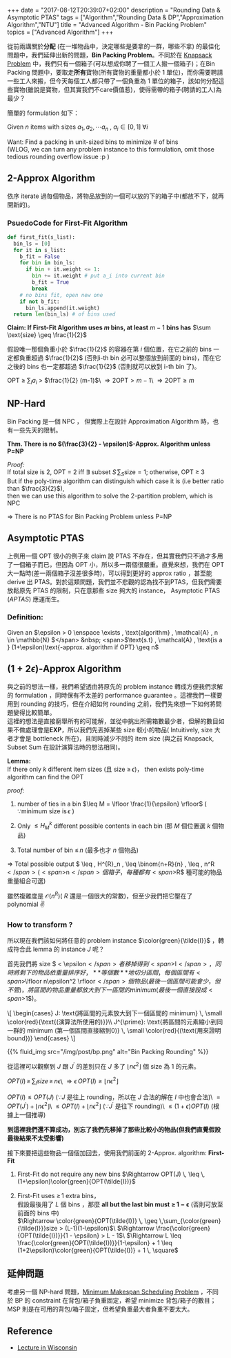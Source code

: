 +++
date =  "2017-08-12T20:39:07+02:00"
description = "Rounding Data & Asymptotic PTAS"
tags = ["Algorithm","Rounding Data & DP","Approximation Algorithm","NTU"]
title =  "Advanced Algorithm - Bin Packing Problem"
topics = ["Advanced Algorithm"]
+++

從前兩講關於**分配** (在一堆物品中，決定哪些是要拿的一群，哪些不拿) 的最佳化問題中，我們延伸出新的問題，**Bin Packing Problem**。不同於在 [Knapsack Problem](https://sunprinces.github.io/learning/2017/07/advanced-algorithm---knapsack-problem/) 中，我們只有一個箱子(可以想成你聘了一個工人搬一個箱子)；在Bin Packing 問題中，要取走**所有**寶物(所有寶物的重量都小於 1 單位)，而你需要聘請一些工人來搬，但今天每個工人都只帶了一個負重為 1 單位的箱子，該如何分配這些寶物(雖說是寶物，但其實我們不care價值惹)，使得需帶的箱子(聘請的工人)為最少？

簡單的 formulation 如下：

<!--more-->

Given <span>$n$</span> items with sizes <span>$a_1 , a_2 , \cdots a_n$</span> ,
<span>$a_i \in [0,1] \; \forall i$</span>

Want: Find a packing in unit-sized bins to minimize \# of bins<br/> 
(WLOG, we can turn any problem instance to this formulation, omit those tedious rounding
overflow issue :p )

## 2-Approx Algorithm
依序 iterate 過每個物品，將物品放到的一個可以放的下的箱子中(都放不下，就再開新的)。

### PsuedoCode for First-Fit Algorithm

```python
def first_fit(s_list):
  bin_ls = [0]
  for it in s_list:
    b_fit = False
    for bin in bin_ls:
      if bin + it.weight <= 1:
        bin += it.weight # put a_i into current bin
        b_fit = True
        break
    # no bins fit, open new one
    if not b_fit:
      bin_ls.append(it.weight)
  return len(bin_ls) # of bins used
```

**Claim: If First-Fit Algorithm uses <span>$m$</span> bins, at least** <span>$m - 1$</span> **bins has** <span>$\sum \text{size} \geq \frac{1}{2}$</span>

假設唯一那個負重小於 <span>$\frac{1}{2}$</span> 的容器在第 <span>$i$</span> 個位置，在它之前的 bins 一定都負重超過 <span>$\frac{1}{2}$</span> (否則i-th bin 必可以整個放到前面的 bins)，而在它之後的 bins 也一定都超過 <span>$\frac{1}{2}$</span> (否則就可以放到 i-th bin 了)。

<span>$\text{OPT}$</span> <span>$\geq$</span> <span>$\sum_i a_i$</span> > <span>$\frac{1}{2} (m-1)$</span>\\
<span>$\Rightarrow 2\text{OPT} > m - 1$</span>\\
<span>$\Rightarrow 2\text{OPT} \geq m$</span>

## NP-Hard

Bin Packing 是一個 NPC ， 但實際上在設計 Approximation Algorithm 時，也有一些先天的限制。

**Thm. There is no <span>$(\frac{3}{2} - \epsilon)$</span>-Approx. Algorithm unless P=NP**

*Proof:*<br/>
If total size is 2, OPT = 2 iff <span>$\exists$</span> subset <span>$S \, \sum_S\text{size} = 1$</span>; otherwise, OPT <span>$\geq$</span> 3 <br/>
But if the poly-time algorithm can distinguish which case it is (i.e better ratio than <span>$\frac{3}{2}$</span>),<br/>then we can use this algorithm to solve the 2-partition problem, which is NPC

<span>$\Rightarrow$</span> There is no PTAS for Bin Packing Problem unless P=NP

## Asymptotic PTAS

上例用一個 OPT 很小的例子來 claim 說 PTAS 不存在，但其實我們只不過才多用了一個箱子而已，但因為 OPT 小，所以多一兩個很嚴重。直覺來想，我們在 OPT 大一點時(差一兩個箱子沒差很多時)，可以得到更好的 approx ratio ，甚至能 derive 出 PTAS。對於這類問題，我們並不悲觀的認為找不到PTAS，但我們需要放鬆原先 PTAS 的限制，只在意那些 size 夠大的 instance， Asymptotic PTAS (*APTAS*) 應運而生。

### Definition:

Given an <span>$\epsilon > 0 \enspace \exists \, \text{algorithm} \, \mathcal{A} , n \in \mathbb{N} $</span> &nbsp;
<span>$\text{s.t} \, \mathcal{A} \, \text{is a } (1+\epsilon)\text{-approx. algorithm if OPT} \geq n$</span>

<!--Given any <span>$\epsilon  >  0 \exists A_\epsilon , n_\epsilon \in \mathbb{N}$</span>-->

## (<span>$1 + 2\epsilon$</span>)-Approx Algorithm

與之前的想法一樣，我們希望透由將原先的 problem instance 轉成方便我們求解的 formulation ，同時保有不太差的 performance guarantee 。這裡我們一樣要用到 rounding 的技巧，但在介紹如何 rounding 之前，我們先來想一下如何將問題變得比較簡單。</br>
這裡的想法是直接窮舉所有的可能解，並從中挑出所需箱數最少者，但解的數目如果不做處理會是**EXP**，所以我們先丟掉某些 size 較小的物品( Intuitively, size 大者才會是 bottleneck 所在)，且同時減少不同的 item size (與之前 Knapsack, Subset Sum 在設計演算法時的想法相同)。

**Lemma:**<br/>If there only <span>$k$</span> different item sizes (且 size <span>$\geq \,\epsilon$</span>)，
then exists poly-time algorithm can find the OPT

*proof:*<br/>

1. number of ties in a bin <span>$\leq M = \lfloor \frac{1}{\epsilon} \rfloor$</span> ( <span>$\because \text{minimum size is} \, \epsilon$</span> )

2. Only <span>$\leq {H}^{k}_{M}$</span> different possible contents in each bin (那 <span>$M$</span> 個位置選 <span>$k$</span> 個物品)

3. Total number of bin <span>$\leq \, n$</span> (最多也才 <span>$n$</span> 個物品)

<span>$\Rightarrow$</span> Total possible output <span>$ \leq \, H^{R}_n \, \leq \binom{n+R}{n} \, \leq \, n^R$</span> (<span>$n$</span> 個箱子，每種都有 <span>$R$</span> 種可能的物品重量組合可選)

雖然複雜度是 <span>$\mathcal{O}(n^R)$</span>( <span>$R$</span> 還是一個很大的常數)，但至少我們把它壓在了 polynomial ✌

### How to transform ?
所以現在我們該如何將任意的 problem instance <span>$\color{green}{\tilde{I}}$</span> ，轉成符合此 lemma 的 instance <span>$J$</span> 呢？

首先我們將 size <span>$ < \epsilon$</span> 者移掉得到 <span>$I$</span>，同時將剩下的物品依重量排序好，**等個數**地切分區間，每個區間有 <span>$\lfloor n\epsilon^2 \rfloor$</span> 個物品 (最後一個區間可能會少，但不管)，將區間的物品重量都放大到下一區間的 minimum (最後一個直接設成 <span>$1$</span>)。

<div>
\[
\begin{cases}
J: \text{將區間的元素放大到下一個區間的 minimum} \, \small \color{red}{\text{(演算法所使用的)}}\\
J^{\prime}: \text{將區間的元素縮小到同一群的 minimum (第一個區間直接縮到0)} \, \small \color{red}{(\text{用來證明bound})}
\end{cases}
\]
</div>

{{% fluid_img src="/img/post/bp.png" alt="Bin Packing Rounding" %}}

從這裡可以觀察到 <span>$J$</span> 跟 <span>$J^{\prime}$</span> 的差別只在 <span>$J$</span> 多了 <span>$\lfloor n\epsilon^2 \rfloor$</span>  個 size 為 <span>$1$</span> 的元素。

<span>$OPT(I) \, \geq \, \sum_{I}size \, \geq \, n\epsilon$</span>\\
<span>$\Rightarrow \epsilon \, OPT(I) \geq \lfloor n \epsilon^2 \rfloor$</span>

<span>$OPT(I) \leq OPT(J)$</span> (<span>$\because J$</span> 是往上 rounding，所以在 <span>$J$</span> 合法的解在 <span>$I$</span> 中也會合法)\\
<span>$= OPT(J^\prime) + \lfloor n \epsilon^2 \rfloor$</span>\\
<span>$\leq OPT(I) + \lfloor n \epsilon^2 \rfloor$</span> (<span>$\because J^\prime$ 是往下 rounding</span>)\\
<span>$\leq (1+\epsilon) OPT(I)$</span> (根據上一個推導)

**到這裡我們還不算成功，別忘了我們先移掉了那些比較小的物品(但我們直覺假設最後結果不太受影響)**

接下來要把這些物品一個個加回去，使用我們前面的 2-Approx. algorithm:
**First-Fit**

1. First-Fit do not require any new bins <span>$\Rightarrow OPT(J) \, \leq \, (1+\epsilon)\color{green}{OPT(\tilde{I})}$</span>

2. First-Fit uses <span>$\geq \, 1$</span> extra bins，<br/>
假設最後用了 <span>$L$</span> 個 bins ，那麼 **all but the last bin must**
<span>$\mathbf{\geq \, 1 - \epsilon}$</span> (否則可放至前面的 bins 中)<br/>
<span>$\Rightarrow \color{green}{OPT(\tilde{I})} \, \geq \,\sum_{\color{green}{\tilde{I}}}size > (L-1)(1-\epsilon)$</span>\\
<span>$\Rightarrow \frac{\color{green}{OPT(\tilde{I})}}{1 - \epsilon} > L - 1$</span>\\
<span>$\Rightarrow L \leq \frac{\color{green}{OPT(\tilde{I})}}{1-\epsilon} + 1 \leq (1+2\epsilon)\color{green}{OPT(\tilde{I})} + 1 \, \square$</span>

## 延伸問題

考慮另一個 NP-hard 問題，[Minimum Makespan Scheduling Problem](http://www.cs.toronto.edu/~lalla/373s16/notes/makespan.pdf) ，不同於 BP 的 constraint 在背包/箱子負重固定，希望 minimize 背包/箱子的數目；MSP 則是在可用的背包/箱子固定，但希望負重最大者負重不要太大。

## Reference

* [Lecture in Wisconsin](http://pages.cs.wisc.edu/~shuchi/courses/880-S07/scribe-notes/lecture05.pdf)
